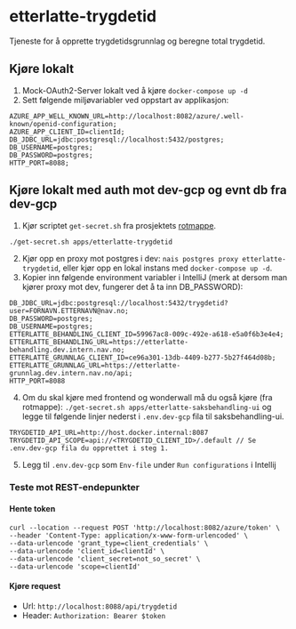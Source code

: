 # etterlatte-trygdetid

Tjeneste for å opprette trygdetidsgrunnlag og beregne total trygdetid.

## Kjøre lokalt

1. Mock-OAuth2-Server lokalt ved å kjøre `docker-compose up -d`
2. Sett følgende miljøvariabler ved oppstart av applikasjon:
```
AZURE_APP_WELL_KNOWN_URL=http://localhost:8082/azure/.well-known/openid-configuration;
AZURE_APP_CLIENT_ID=clientId;
DB_JDBC_URL=jdbc:postgresql://localhost:5432/postgres;
DB_USERNAME=postgres;
DB_PASSWORD=postgres;
HTTP_PORT=8088;
```

## Kjøre lokalt med auth mot dev-gcp og evnt db fra dev-gcp
1. Kjør scriptet `get-secret.sh` fra prosjektets [rotmappe](../..).
```
./get-secret.sh apps/etterlatte-trygdetid
```
2. Kjør opp en proxy mot postgres i dev: `nais postgres proxy etterlatte-trygdetid`, eller kjør opp en lokal 
   instans med `docker-compose up -d`.
3. Kopier inn følgende environment variabler i IntelliJ (merk at dersom man kjører proxy mot dev, fungerer det å ta inn DB_PASSWORD):
```
DB_JDBC_URL=jdbc:postgresql://localhost:5432/trygdetid?user=FORNAVN.ETTERNAVN@nav.no;
DB_PASSWORD=postgres;
DB_USERNAME=postgres;
ETTERLATTE_BEHANDLING_CLIENT_ID=59967ac8-009c-492e-a618-e5a0f6b3e4e4;
ETTERLATTE_BEHANDLING_URL=https://etterlatte-behandling.dev.intern.nav.no;
ETTERLATTE_GRUNNLAG_CLIENT_ID=ce96a301-13db-4409-b277-5b27f464d08b;
ETTERLATTE_GRUNNLAG_URL=https://etterlatte-grunnlag.dev.intern.nav.no/api;
HTTP_PORT=8088
```
4. Om du skal kjøre med frontend og wonderwall må du også kjøre (fra rotmappe):
`./get-secret.sh apps/etterlatte-saksbehandling-ui`
og legge til følgende linjer nederst i `.env.dev-gcp` fila til saksbehandling-ui.
```
TRYGDETID_API_URL=http://host.docker.internal:8087
TRYGDETID_API_SCOPE=api://<TRYGDETID_CLIENT_ID>/.default // Se .env.dev-gcp fila du opprettet i steg 1.
```
5. Legg til `.env.dev-gcp` som `Env-file` under `Run configurations` i Intellij

### Teste mot REST-endepunkter

#### Hente token
```
curl --location --request POST 'http://localhost:8082/azure/token' \
--header 'Content-Type: application/x-www-form-urlencoded' \
--data-urlencode 'grant_type=client_credentials' \
--data-urlencode 'client_id=clientId' \
--data-urlencode 'client_secret=not_so_secret' \
--data-urlencode 'scope=clientId'
```

#### Kjøre request
- Url: `http://localhost:8088/api/trygdetid`
- Header: `Authorization: Bearer $token`
